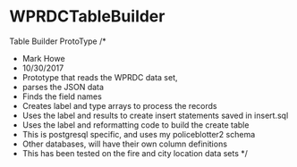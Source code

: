 # WPRDCTableBuilder
Table Builder ProtoType
/*
 * Mark Howe
 * 10/30/2017
 * Prototype that reads the WPRDC data set,
 * parses the JSON data
 * Finds the field names
 * Creates label and type arrays to process the records
 * Uses the label and results to create insert statements saved in insert.sql
 * Uses the label and reformatting code to build the create table
 * This is postgresql specific, and uses my policeblotter2 schema
 * Other databases, will have their own column definitions
 * This has been tested on the fire and city location data sets
 */
